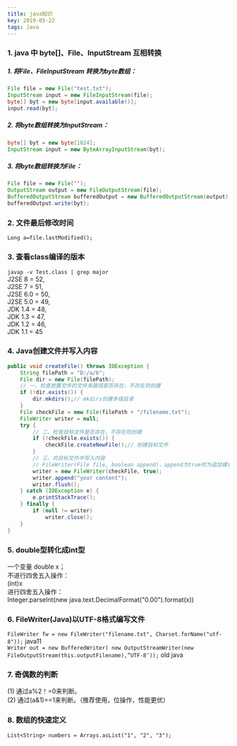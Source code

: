 ```yaml
---
title: java知识
key: 2019-05-22
tags: Java
---
```


### 1. java 中 byte[]、File、InputStream 互相转换
##### 1. 将File、FileInputStream 转换为byte数组：
```java
File file = new File("test.txt");
InputStream input = new FileInputStream(file);
byte[] byt = new byte[input.available()];
input.read(byt);
```
##### 2. 将byte数组转换为InputStream：
```java
byte[] byt = new byte[1024];
InputStream input = new ByteArrayInputStream(byt);
```
##### 3. 将byte数组转换为File：
```java
File file = new File('');
OutputStream output = new FileOutputStream(file);
BufferedOutputStream bufferedOutput = new BufferedOutputStream(output);
bufferedOutput.write(byt);
```
### 2. 文件最后修改时间
`Long a=file.lastModified();`
### 3. 查看class编译的版本
`javap -v Test.class | grep major`   
J2SE 8 = 52,   
J2SE 7 = 51,   
J2SE 6.0 = 50,   
J2SE 5.0 = 49,   
JDK 1.4 = 48,   
JDK 1.3 = 47,   
JDK 1.2 = 46,  
JDK 1.1 = 45  
### 4. Java创建文件并写入内容
```java
public void createFile() throws IOException {
    String filePath = "D:/a/b";
    File dir = new File(filePath);
    // 一、检查放置文件的文件夹路径是否存在，不存在则创建
    if (!dir.exists()) {
        dir.mkdirs();// mkdirs创建多级目录
    }
    File checkFile = new File(filePath + "/filename.txt");
    FileWriter writer = null;
    try {
        // 二、检查目标文件是否存在，不存在则创建
        if (!checkFile.exists()) {
            checkFile.createNewFile();// 创建目标文件
        }
        // 三、向目标文件中写入内容
        // FileWriter(File file, boolean append)，append为true时为追加模式，false或缺省则为覆盖模式
        writer = new FileWriter(checkFile, true);
        writer.append("your content");
        writer.flush();
    } catch (IOException e) {
        e.printStackTrace();
    } finally {
        if (null != writer)
            writer.close();
    }
}
```
### 5. double型转化成int型
一个变量 double x；  
不进行四舍五入操作：  
(int)x   
进行四舍五入操作：  
Integer.parseInt(new java.text.DecimalFormat("0.00").format(x))  
### 6. FileWriter(Java)以UTF-8格式编写文件
`FileWriter fw = new FileWriter("filename.txt", Charset.forName("utf-8"));`  java11   
`Writer out = new BufferedWriter( new OutputStreamWriter(new FileOutputStream(this.outputFilename),”UTF-8″));`   old java   
### 7. 奇偶数的判断
(1) 通过a%2！=0来判断。  
(2) 通过(a&1)==1来判断。（推荐使用，位操作，性能更优）  
### 8. 数组的快速定义
`List<String> numbers = Arrays.asList("1", "2", "3");`
